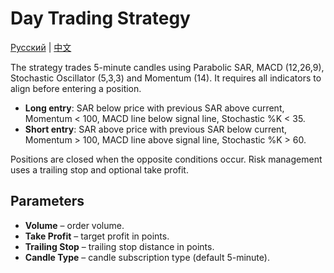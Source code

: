 # Day Trading Strategy
[Русский](README_ru.md) | [中文](README_cn.md)

The strategy trades 5-minute candles using Parabolic SAR, MACD (12,26,9), Stochastic Oscillator (5,3,3) and Momentum (14). It requires all indicators to align before entering a position.

- **Long entry**: SAR below price with previous SAR above current, Momentum < 100, MACD line below signal line, Stochastic %K < 35.
- **Short entry**: SAR above price with previous SAR below current, Momentum > 100, MACD line above signal line, Stochastic %K > 60.

Positions are closed when the opposite conditions occur. Risk management uses a trailing stop and optional take profit.

## Parameters
- **Volume** – order volume.
- **Take Profit** – target profit in points.
- **Trailing Stop** – trailing stop distance in points.
- **Candle Type** – candle subscription type (default 5-minute).
